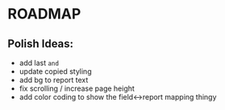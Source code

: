 # ROADMAP

## Polish Ideas:
- add last `and`
- update copied styling
- add bg to report text
- fix scrolling / increase page height
- add color coding to show the field<->report mapping thingy